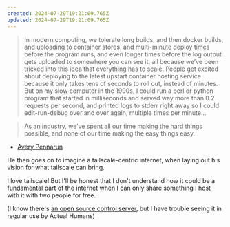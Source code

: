 ```yaml
---
created: 2024-07-29T19:21:09.765Z
updated: 2024-07-29T19:21:09.765Z
---
```

> In modern computing, we tolerate long builds, and then docker builds, and uploading to container stores, and multi-minute deploy times before the program runs, and even longer times before the log output gets uploaded to somewhere you can see it, all because we’ve been tricked into this idea that everything has to scale. People get excited about deploying to the latest upstart container hosting service because it only takes tens of seconds to roll out, instead of minutes. But on my slow computer in the 1990s, I could run a perl or python program that started in milliseconds and served way more than 0.2 requests per second, and printed logs to stderr right away so I could edit-run-debug over and over again, multiple times per minute...

> As an industry, we’ve spent all our time making the hard things possible, and none of our time making the easy things easy.

- [Avery Pennarun](https://tailscale.com/blog/new-internet)

He then goes on to imagine a tailscale-centric internet, when laying out his vision for what tailscale can bring.

I love tailscale! But I'll be honest that I don't understand how it could be a fundamental part of the internet when I can only share something I host with it with two people for free.

(I know there's [an open source control server](https://github.com/juanfont/headscale), but I have trouble seeing it in regular use by Actual Humans)